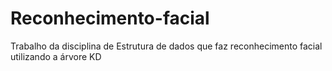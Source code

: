 # Reconhecimento-facial
Trabalho da disciplina de Estrutura de dados que faz reconhecimento facial utilizando a árvore KD
